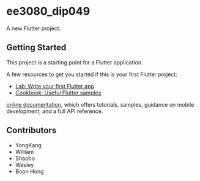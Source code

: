 # ee3080_dip049

A new Flutter project.

## Getting Started

This project is a starting point for a Flutter application.

A few resources to get you started if this is your first Flutter project:

- [Lab: Write your first Flutter app](https://flutter.dev/docs/get-started/codelab)
- [Cookbook: Useful Flutter samples](https://flutter.dev/docs/cookbook)


[online documentation](https://flutter.dev/docs), which offers tutorials,
samples, guidance on mobile development, and a full API reference.

## Contributors
- YongKang
- William
- Shaobo
- Wesley
- Boon Hong